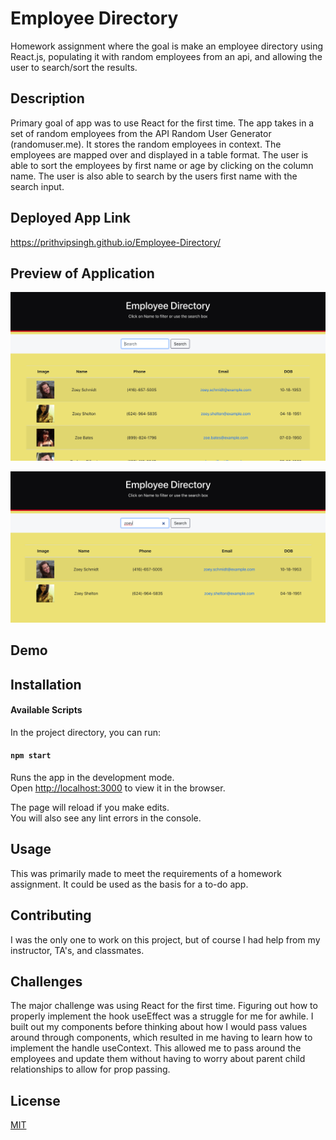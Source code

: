 # Employee Directory

Homework assignment where the goal is make an employee directory using React.js, populating it with random employees from an api, and allowing the user to search/sort the results.

## Description

Primary goal of app was to use React for the first time. The app takes in a set of random employees from the API Random User Generator (randomuser.me). It stores the random employees in context. The employees are mapped over and displayed in a table format. The user is able to sort the employees by first name or age by clicking on the column name. The user is also able to search by the users first name with the search input.

## Deployed App Link

https://prithvipsingh.github.io/Employee-Directory/

## Preview of Application 
![HomePage](/Images/Homepage.png)

 ![Search](/Images/Search.png)

## Demo

 
## Installation

#### Available Scripts

In the project directory, you can run:

#### `npm start`

Runs the app in the development mode.<br />
Open [http://localhost:3000](http://localhost:3000) to view it in the browser.

The page will reload if you make edits.<br />
You will also see any lint errors in the console.

## Usage

This was primarily made to meet the requirements of a homework assignment. It could be used as the basis for a to-do app.

## Contributing

I was the only one to work on this project, but of course I had help from my instructor, TA's, and classmates.

## Challenges

The major challenge was using React for the first time. Figuring out how to properly implement the hook useEffect was a struggle for me for awhile. I built out my components before thinking about how I would pass values around through components, which resulted in me having to learn how to implement the handle useContext. This allowed me to pass around the employees and update them without having to worry about parent child relationships to allow for prop passing.

## License

[MIT](https://choosealicense.com/licenses/mit/)
